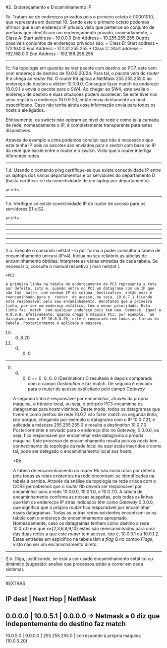 #2. Endereçamento e Encaminhamento IP

1b. Tratam-se de endereços privados pois o primeiro octeto é 00001010, que representa em decimal 10. Sendo este o primeiro octeto podemos afirmar que é um endereço IP privado visto que pertence ao conjunto de prefixos que identificam um endereçamento privado, nomeadamente, 
	+ Class A:  Start address – 10.0.0.0  End Address – 10.255.255.255
Outros possíveis conjuntos de endereços privados são:
	+ Class B:  Start address – 172.16.0.0  End Address – 172.31.255.255
	+ Class C:  Start address – 192.168.0.0  End Address – 192.168.255.255

---

1c. Na topologia em questão se vier pacote com destino ao PC7, este vem com endereço de destino de 10.0.9.20/24. Para tal, o pacote vem do _router_ R e chega ao _router_ Rd. O _router_ Rd aplica a NetMask 255.255.255.0 ao endereço de destino e obtém 10.0.9.0. Consegue fazer match no endereço 10.0.9.1 e envia o pacote para o SW4. Ao chegar ao SW4, este avalia o endereço de destino e duas situações podem acontecer. Se este tiver nos seus registos o endereço 10.0.9.20, então envia diretamente ao host especificado. Caso não tenha ainda essa informação envia para todos os hosts a ele ligados.

Efetivamente, os _switcts_ não operam ao nível de rede e como tal a camada de rede, nomeadamente o IP, é completamente transparente para estes dispositivos.

Através do exemplo a cima podemos concluir que não é necessário que este tenha IP pois os pacotes são enviados para o _switch_ com base no IP da rede que existe entre o _router_ e o _switch_. Visto que o _router_ interliga diferentes redes.

---

1.d. Usando o comando ping certifique-se que existe conectividade IP entre os laptops dos vários departamentos e os servidores do departamento D (basta certificar-se da conectividade de um laptop por departamento).

	prints

---
1.e. Verifique se existe conectividade IP do router de acesso para os servidores S1 e S2.

	prints

---
---
---
---
---

2.a. Execute o comando netstat –rn por forma a poder consultar a tabela de encaminhamento unicast (IPv4). Inclua no seu relatório as tabelas de encaminhamento obtidas; interprete as várias entradas de cada tabela. Se necessário, consulte o manual respetivo ( man netstat ).

	+PC3

	A primeira linha na tabela de endereçamento do PC3 representa a rota por defeito, isto é, quando entre no PC3 um datagrama com um IP que não faz _match_ com nenhum IP da coluna _Destination_ então este é reencaminhado para o _router_ de acesso, ou seja, 10.0.7.1 ficando este responsável pelo seu encaminhamento. Denotando que a primeira linha, por ser um endereço estático, tem a menor prioridade. Esta linha faz _match_ com qualquer endereço pois tem uma _Genmask_ igual a 0.0.0.0. Efetivamente, quando chega à máquina PC3, por exemplo,  um datagrama com o IP 10.0.8.20, este é comparado com todas as linhas da tabela. Posteriormente é aplicada a máscara.
10. 0. 8.20
 0. 0. 0. 0
------------
 0. 0. 0. 0 == 0. 0. 0. 0 (Destination)
	O resultado é depois comparado com o campo _Destination_ e faz match. De seguida é enviado para o router de acesso explicitado pelo campo _Gateway_

	A segunda linha é responsável por encaminhar, através da própria máquina, o trânsito local, ou seja, o prórprio PC3 encaminha os datagramas para _hosts_ vizinhos. 
	Deste modo, todos os datagramas que tiverem como prefixo de rede 10.0.7 vão fazer match na segunda linha, isto porque, chegando por exemplo o datagrama com o IP 10.0.7.21, é aplicada a máscara 255.255.255.0 e resulta a _destination_ 10.0.7.0. Posteriormente é enviado para o endereço dito no _Gateway_, 0.0.0.0, ou seja, fica responsável por encaminhar este datagrama a própria máquina. 
	Este processo de encaminhamento resulta pois os _hosts_ tem conhecimento da topologia da rede local na qual estão inseridos e como tal, pode ser delegado o encaminhamento local aos _hosts_.

	+Rb
	
	A tabela de encaminhamento do _router_ Rb não incluí rotas por defeito pois todas as rotas existentes na rede encontram-se identificadas na tabela à partida.
	Através da análise da topologia na rede criada com o CORE percebemos que o _router_ Rb deverá ser responsável por encaminhar para a rede 10.0.0.0, 10.0.1.0, e 10.0.7.0. A tabela de encaminhamento confirma as nossas suspeitas, pois todas as linhas que têm os endereços IP atrás indicados têm como _Gateway_ 0.0.0.0, que significa que o próprio _router_ fica responsável por encaminhar esses datagramas.
	Todas as outras redes existentes encontram-se na tabela com o endereço de encaminhamento apropriado. Nomeadamente, caso os datagramas tenham como destino a rede 10.0.x.0 em que x={2,3,6,8,9,10} estes são reencaminhados para uma das duas redes a que este _router_ tem acesso, isto é, 10.0.0.1 ou 10.0.1.2. Estas entradas em espicífico na tabela têm a _flag_ G no campo _Flags_, visto não ser um encaminhamento direto.

---

2.b. Diga, justificando, se está a ser usado encaminhamento estático ou dinâmico (sugestão: analise que processos estão a correr em cada sistema).

---

#EXTRAS

IP dest | Next Hop | NetMask
-----------------------------
0.0.0.0 | 10.0.5.1 | 0.0.0.0 -> Netmask a 0 diz que indepentemente do destino faz match
-----------------------------
10.0.5.0 | 0.0.0.0 | 255.255.255.0
             |
		corresponde à própria máquina (10.0.5.20)


